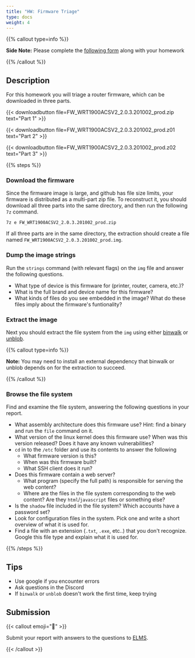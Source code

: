 ```yaml
---
title: "HW: Firmware Triage"
type: docs
weight: 4
---
```


{{% callout type=info %}}

**Side Note:** Please complete the
[following form](https://forms.gle/GDu6BRePhmKpoypw5) along with your homework

{{% /callout %}}

## Description

For this homework you will triage a router firmware, which can be downloaded in
three parts.

{{< downloadbutton file=FW_WRT1900ACSV2_2.0.3.201002_prod.zip text="Part 1" >}}

{{< downloadbutton file=FW_WRT1900ACSV2_2.0.3.201002_prod.z01 text="Part 2" >}}

{{< downloadbutton file=FW_WRT1900ACSV2_2.0.3.201002_prod.z02 text="Part 3" >}}

{{% steps %}}

### Download the firmware

Since the firmware image is large, and github has file size limits, your
firmware is distributed as a multi-part zip file. To reconstruct it, you should
download all three parts into the same directory, and then run the following
`7z` command.

```
7z e FW_WRT1900ACSV2_2.0.3.201002_prod.zip
```

If all three parts are in the same directory, the extraction should create a
file named `FW_WRT1900ACSV2_2.0.3.201002_prod.img`.

### Dump the image strings

Run the `strings` command (with relevant flags) on the `img` file and answer the
following questions.

- What type of device is this firmware for (printer, router, camera, etc.)?
- What is the full brand and device name for this firmware?
- What kinds of files do you see embedded in the image? What do these files
  imply about the firmware's funtionality?

### Extract the image

Next you should extract the file system from the `img` using either
[binwalk](https://github.com/ReFirmLabs/binwalk) or
[unblob](https://unblob.org/installation/).

{{% callout type=info %}}

**Note:** You may need to install an external dependency that binwalk or unblob
depends on for the extraction to succeed.

{{% /callout %}}

### Browse the file system

Find and examine the file system, answering the following questions in your
report.

- What assembly architecture does this firmware use? Hint: find a binary and run
  the `file` command on it.
- What version of the linux kernel does this firmware use? When was this version
  released? Does it have any known vulnerabilities?
- `cd` in to the `/etc` folder and use its contents to answer the following
  - What firmware version is this?
  - When was this firmware built?
  - What SSH client does it run?
- Does this firmware contain a web server?
  - What program (specify the full path) is responsible for serving the web
    content?
  - Where are the files in the file system corresponding to the web content? Are
    they `html`/`javascript` files or something else?
- Is the `shadow` file included in the file system? Which accounts have a
  password set?
- Look for configuration files in the system. Pick one and write a short
  overview of what it is used for.
- Find a file with an extension (`.txt`, `.exe`, etc..) that you don't
  recognize. Google this file type and explain what it is used for.

{{% /steps %}}

## Tips

- Use google if you encounter errors
- Ask questions in the Discord
- If `binwalk` or `unblob` doesn't work the first time, keep trying

## Submission

{{< callout emoji="📝" >}}

Submit your report with answers to the questions to
[ELMS](https://umd.instructure.com/courses/1374508/assignments).

{{< /callout >}}
